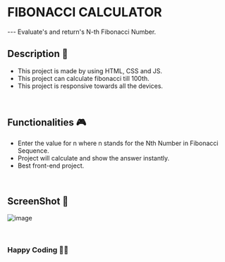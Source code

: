 # FIBONACCI CALCULATOR

--- Evaluate's and return's N-th Fibonacci Number.

## **Description 📃**

- This project is made by using HTML, CSS and JS.
- This project can calculate fibonacci till 100th.
- This project is responsive towards all the devices.

<br>

## **Functionalities 🎮**

- Enter the value for n where n stands for the Nth Number in Fibonacci Sequence.
- Project will calculate and show the answer instantly.
- Best front-end project.

<br>

## **ScreenShot 📸**

![image](https://github.com/Rakesh9100/CalcDiverse/assets/114330097/1b5826af-c3ce-4c76-bde4-f090fbb2e4c7)

<br>

### **Happy Coding 🧑‍💻**
